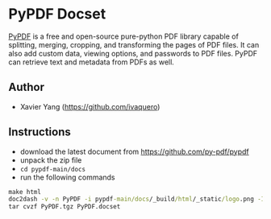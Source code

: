# PyPDF Docset

[PyPDF](https://github.com/py-pdf/pypdf) is a free and open-source pure-python PDF library capable of splitting, merging, cropping, and transforming the pages of PDF files. It can also add custom data, viewing options, and passwords to PDF files. PyPDF can retrieve text and metadata from PDFs as well.

## Author

- Xavier Yang (https://github.com/ivaquero)

## Instructions

- download the latest document from https://github.com/py-pdf/pypdf
- unpack the zip file
- `cd pypdf-main/docs`
- run the following commands

```cmd
make html
doc2dash -v -n PyPDF -i pypdf-main/docs/_build/html/_static/logo.png -I pypdf-main/docs/_build/html/index.html pypdf-main/docs/_build/html
tar cvzf PyPDF.tgz PyPDF.docset
```
